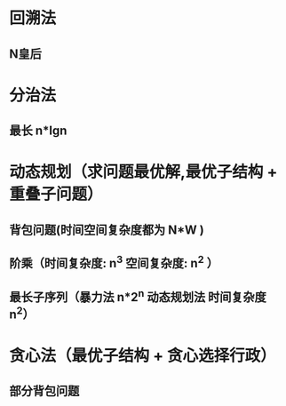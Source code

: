 
# 回溯法
## N皇后

# 分治法
## 最长 n*lgn





# 动态规划（求问题最优解,最优子结构 + 重叠子问题）

##  背包问题(时间空间复杂度都为 N*W )

## 阶乘（时间复杂度: n<sup>3</sup> 空间复杂度: n<sup>2</sup> ）
## 最长子序列（暴力法 n*2<sup>n</sup>  动态规划法 时间复杂度 n<sup>2</sup>）


# 贪心法（最优子结构 + 贪心选择行政）

## 部分背包问题

